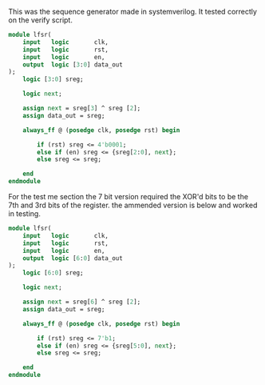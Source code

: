 This was the sequence generator made in systemverilog. It tested correctly on the verify script. 

```sv
module lfsr(
    input   logic       clk,
    input   logic       rst,
    input   logic       en,
    output  logic [3:0] data_out
);
    logic [3:0] sreg;

    logic next;

    assign next = sreg[3] ^ sreg [2];
    assign data_out = sreg;

    always_ff @ (posedge clk, posedge rst) begin

        if (rst) sreg <= 4'b0001;
        else if (en) sreg <= {sreg[2:0], next};
        else sreg <= sreg;

    end
endmodule
```
For the test me section the 7 bit version required the XOR'd bits to be the 7th and 3rd bits of the register. the ammended version is below and worked in testing. 

```sv
module lfsr(
    input   logic       clk,
    input   logic       rst,
    input   logic       en,
    output  logic [6:0] data_out
);
    logic [6:0] sreg;

    logic next;

    assign next = sreg[6] ^ sreg [2];
    assign data_out = sreg;

    always_ff @ (posedge clk, posedge rst) begin

        if (rst) sreg <= 7'b1;
        else if (en) sreg <= {sreg[5:0], next};
        else sreg <= sreg;

    end
endmodule

```

